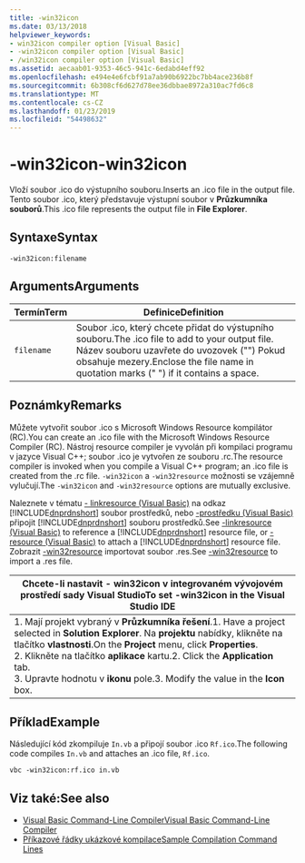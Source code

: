 ```yaml
---
title: -win32icon
ms.date: 03/13/2018
helpviewer_keywords:
- win32icon compiler option [Visual Basic]
- -win32icon compiler option [Visual Basic]
- /win32icon compiler option [Visual Basic]
ms.assetid: aecaab01-9353-46c5-941c-6edabd4eff92
ms.openlocfilehash: e494e4e6fcbf91a7ab90b6922bc7bb4ace236b8f
ms.sourcegitcommit: 6b308cf6d627d78ee36dbbae8972a310ac7fd6c8
ms.translationtype: MT
ms.contentlocale: cs-CZ
ms.lasthandoff: 01/23/2019
ms.locfileid: "54498632"
---
```

# <a name="-win32icon"></a><span data-ttu-id="100c1-102">-win32icon</span><span class="sxs-lookup"><span data-stu-id="100c1-102">-win32icon</span></span>
<span data-ttu-id="100c1-103">Vloží soubor .ico do výstupního souboru.</span><span class="sxs-lookup"><span data-stu-id="100c1-103">Inserts an .ico file in the output file.</span></span> <span data-ttu-id="100c1-104">Tento soubor .ico, který představuje výstupní soubor v **Průzkumníka souborů**.</span><span class="sxs-lookup"><span data-stu-id="100c1-104">This .ico file represents the output file in **File Explorer**.</span></span>  
  
## <a name="syntax"></a><span data-ttu-id="100c1-105">Syntaxe</span><span class="sxs-lookup"><span data-stu-id="100c1-105">Syntax</span></span>  
  
```  
-win32icon:filename  
```  
  
## <a name="arguments"></a><span data-ttu-id="100c1-106">Arguments</span><span class="sxs-lookup"><span data-stu-id="100c1-106">Arguments</span></span>  
  
|<span data-ttu-id="100c1-107">Termín</span><span class="sxs-lookup"><span data-stu-id="100c1-107">Term</span></span>|<span data-ttu-id="100c1-108">Definice</span><span class="sxs-lookup"><span data-stu-id="100c1-108">Definition</span></span>|  
|---|---|  
|`filename`|<span data-ttu-id="100c1-109">Soubor .ico, který chcete přidat do výstupního souboru.</span><span class="sxs-lookup"><span data-stu-id="100c1-109">The .ico file to add to your output file.</span></span> <span data-ttu-id="100c1-110">Název souboru uzavřete do uvozovek ("") Pokud obsahuje mezery.</span><span class="sxs-lookup"><span data-stu-id="100c1-110">Enclose the file name in quotation marks (" ") if it contains a space.</span></span>|  
  
## <a name="remarks"></a><span data-ttu-id="100c1-111">Poznámky</span><span class="sxs-lookup"><span data-stu-id="100c1-111">Remarks</span></span>  
 <span data-ttu-id="100c1-112">Můžete vytvořit soubor .ico s Microsoft Windows Resource kompilátor (RC).</span><span class="sxs-lookup"><span data-stu-id="100c1-112">You can create an .ico file with the Microsoft Windows Resource Compiler (RC).</span></span> <span data-ttu-id="100c1-113">Nástroj resource compiler je vyvolán při kompilaci programu v jazyce Visual C++; soubor .ico je vytvořen ze souboru .rc.</span><span class="sxs-lookup"><span data-stu-id="100c1-113">The resource compiler is invoked when you compile a Visual C++ program; an .ico file is created from the .rc file.</span></span> <span data-ttu-id="100c1-114">`-win32icon` a `-win32resource` možnosti se vzájemně vylučují.</span><span class="sxs-lookup"><span data-stu-id="100c1-114">The `-win32icon` and `-win32resource` options are mutually exclusive.</span></span>  
  
 <span data-ttu-id="100c1-115">Naleznete v tématu [- linkresource (Visual Basic)](../../../visual-basic/reference/command-line-compiler/linkresource.md) na odkaz [!INCLUDE[dnprdnshort](~/includes/dnprdnshort-md.md)] soubor prostředků, nebo [-prostředku (Visual Basic)](../../../visual-basic/reference/command-line-compiler/resource.md) připojit [!INCLUDE[dnprdnshort](~/includes/dnprdnshort-md.md)] souboru prostředků.</span><span class="sxs-lookup"><span data-stu-id="100c1-115">See [-linkresource (Visual Basic)](../../../visual-basic/reference/command-line-compiler/linkresource.md) to reference a [!INCLUDE[dnprdnshort](~/includes/dnprdnshort-md.md)] resource file, or [-resource (Visual Basic)](../../../visual-basic/reference/command-line-compiler/resource.md) to attach a [!INCLUDE[dnprdnshort](~/includes/dnprdnshort-md.md)] resource file.</span></span> <span data-ttu-id="100c1-116">Zobrazit [-win32resource](../../../visual-basic/reference/command-line-compiler/win32resource.md) importovat soubor .res.</span><span class="sxs-lookup"><span data-stu-id="100c1-116">See [-win32resource](../../../visual-basic/reference/command-line-compiler/win32resource.md) to import a .res file.</span></span>  
  
|<span data-ttu-id="100c1-117">Chcete-li nastavit - win32icon v integrovaném vývojovém prostředí sady Visual Studio</span><span class="sxs-lookup"><span data-stu-id="100c1-117">To set -win32icon in the Visual Studio IDE</span></span>|  
|---|  
|<span data-ttu-id="100c1-118">1.  Mají projekt vybraný v **Průzkumníka řešení**.</span><span class="sxs-lookup"><span data-stu-id="100c1-118">1.  Have a project selected in **Solution Explorer**.</span></span> <span data-ttu-id="100c1-119">Na **projektu** nabídky, klikněte na tlačítko **vlastnosti**.</span><span class="sxs-lookup"><span data-stu-id="100c1-119">On the **Project** menu, click **Properties**.</span></span> <br /><span data-ttu-id="100c1-120">2.  Klikněte na tlačítko **aplikace** kartu.</span><span class="sxs-lookup"><span data-stu-id="100c1-120">2.  Click the **Application** tab.</span></span><br /><span data-ttu-id="100c1-121">3.  Upravte hodnotu v **ikonu** pole.</span><span class="sxs-lookup"><span data-stu-id="100c1-121">3.  Modify the value in the **Icon** box.</span></span>|  
  
## <a name="example"></a><span data-ttu-id="100c1-122">Příklad</span><span class="sxs-lookup"><span data-stu-id="100c1-122">Example</span></span>  
 <span data-ttu-id="100c1-123">Následující kód zkompiluje `In.vb` a připojí soubor .ico `Rf.ico`.</span><span class="sxs-lookup"><span data-stu-id="100c1-123">The following code compiles `In.vb` and attaches an .ico file, `Rf.ico`.</span></span>  
  
```console
vbc -win32icon:rf.ico in.vb  
```  
  
## <a name="see-also"></a><span data-ttu-id="100c1-124">Viz také:</span><span class="sxs-lookup"><span data-stu-id="100c1-124">See also</span></span>
- [<span data-ttu-id="100c1-125">Visual Basic Command-Line Compiler</span><span class="sxs-lookup"><span data-stu-id="100c1-125">Visual Basic Command-Line Compiler</span></span>](../../../visual-basic/reference/command-line-compiler/index.md)
- [<span data-ttu-id="100c1-126">Příkazové řádky ukázkové kompilace</span><span class="sxs-lookup"><span data-stu-id="100c1-126">Sample Compilation Command Lines</span></span>](../../../visual-basic/reference/command-line-compiler/sample-compilation-command-lines.md)
